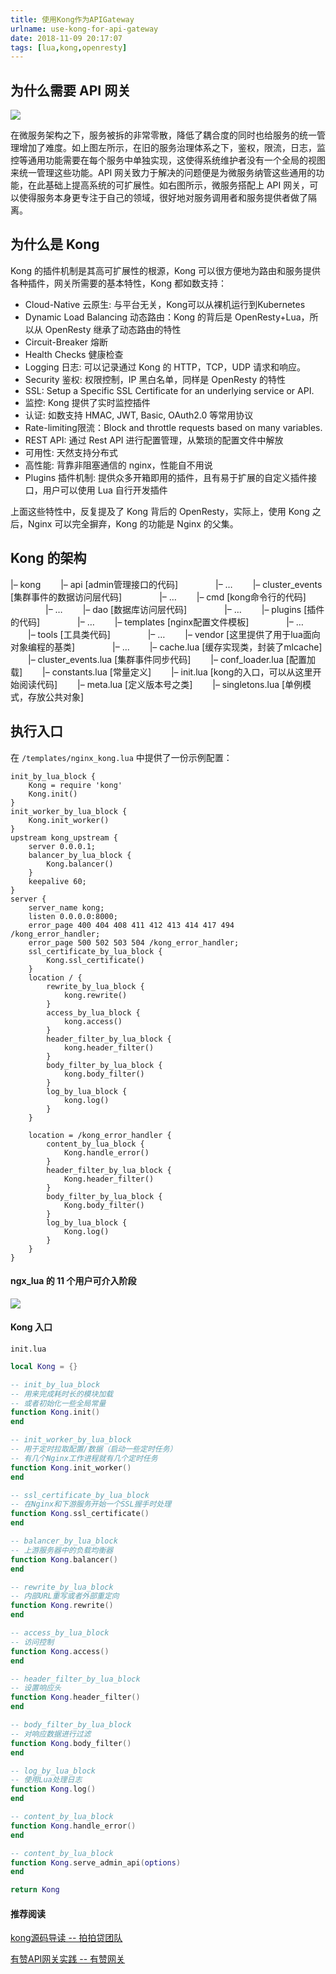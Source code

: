 ```yaml
---
title: 使用Kong作为APIGateway
urlname: use-kong-for-api-gateway
date: 2018-11-09 20:17:07
tags: [lua,kong,openresty]
---
```


## 为什么需要 API 网关

![](/images/different-of-kong.png)

<!-- more -->

在微服务架构之下，服务被拆的非常零散，降低了耦合度的同时也给服务的统一管理增加了难度。如上图左所示，在旧的服务治理体系之下，鉴权，限流，日志，监控等通用功能需要在每个服务中单独实现，这使得系统维护者没有一个全局的视图来统一管理这些功能。API 网关致力于解决的问题便是为微服务纳管这些通用的功能，在此基础上提高系统的可扩展性。如右图所示，微服务搭配上 API 网关，可以使得服务本身更专注于自己的领域，很好地对服务调用者和服务提供者做了隔离。

## 为什么是 Kong

Kong 的插件机制是其高可扩展性的根源，Kong 可以很方便地为路由和服务提供各种插件，网关所需要的基本特性，Kong 都如数支持：

- Cloud-Native 云原生: 与平台无关，Kong可以从裸机运行到Kubernetes
- Dynamic Load Balancing 动态路由：Kong 的背后是 OpenResty+Lua，所以从 OpenResty 继承了动态路由的特性
- Circuit-Breaker 熔断
- Health Checks 健康检查
- Logging 日志: 可以记录通过 Kong 的 HTTP，TCP，UDP 请求和响应。
- Security 鉴权: 权限控制，IP 黑白名单，同样是 OpenResty 的特性
- SSL: Setup a Specific SSL Certificate for an underlying service or API.
- 监控: Kong 提供了实时监控插件
- 认证: 如数支持 HMAC, JWT, Basic, OAuth2.0 等常用协议
- Rate-limiting限流：Block and throttle requests based on many variables. 
- REST API: 通过 Rest API 进行配置管理，从繁琐的配置文件中解放
- 可用性: 天然支持分布式
- 高性能: 背靠非阻塞通信的 nginx，性能自不用说
- Plugins 插件机制: 提供众多开箱即用的插件，且有易于扩展的自定义插件接口，用户可以使用 Lua 自行开发插件

上面这些特性中，反复提及了 Kong 背后的 OpenResty，实际上，使用 Kong 之后，Nginx 可以完全摒弃，Kong 的功能是 Nginx 的父集。

## Kong 的架构

|– kong
  |– api [admin管理接口的代码]
    |– …
  |– cluster_events [集群事件的数据访问层代码]
    |– …
  |– cmd [kong命令行的代码]
    |– …
  |– dao [数据库访问层代码]
    |– …
  |– plugins [插件的代码]
    |– …
  |– templates [nginx配置文件模板]
    |– …
  |– tools [工具类代码]
    |– …
  |– vendor [这里提供了用于lua面向对象编程的基类]
    |– …
  |– cache.lua [缓存实现类，封装了mlcache]
  |– cluster_events.lua [集群事件同步代码]
  |– conf_loader.lua [配置加载]
  |– constants.lua [常量定义]
  |– init.lua [kong的入口，可以从这里开始阅读代码]
  |– meta.lua [定义版本号之类]
  |– singletons.lua [单例模式，存放公共对象]

## 执行入口

在 `/templates/nginx_kong.lua` 中提供了一份示例配置：

```
init_by_lua_block {
    Kong = require 'kong'
    Kong.init()
}
init_worker_by_lua_block {
    Kong.init_worker()
}
upstream kong_upstream {
    server 0.0.0.1;
    balancer_by_lua_block {
        Kong.balancer()
    }
    keepalive 60;
}
server {
    server_name kong;
    listen 0.0.0.0:8000;
    error_page 400 404 408 411 412 413 414 417 494 /kong_error_handler;
    error_page 500 502 503 504 /kong_error_handler;
    ssl_certificate_by_lua_block {
        Kong.ssl_certificate()
    }
    location / {     
        rewrite_by_lua_block {
            kong.rewrite()
        }
        access_by_lua_block {
            kong.access()
        }
        header_filter_by_lua_block {
            kong.header_filter()
        }
        body_filter_by_lua_block {
            kong.body_filter()
        }
        log_by_lua_block {
            kong.log()
        }
    }

    location = /kong_error_handler {
        content_by_lua_block {
            Kong.handle_error()
        }
        header_filter_by_lua_block {
            Kong.header_filter()
        }
        body_filter_by_lua_block {
            Kong.body_filter()
        }
        log_by_lua_block {
            Kong.log()
        }
    }
}
```

#### ngx_lua 的 11 个用户可介入阶段

![](/images/openresty_phases.png)


#### Kong 入口

`init.lua`

```lua
local Kong = {}

-- init_by_lua_block
-- 用来完成耗时长的模块加载
-- 或者初始化一些全局常量
function Kong.init()
end

-- init_worker_by_lua_block
-- 用于定时拉取配置/数据（启动一些定时任务）
-- 有几个Nginx工作进程就有几个定时任务
function Kong.init_worker()
end

-- ssl_certificate_by_lua_block
-- 在Nginx和下游服务开始一个SSL握手时处理
function Kong.ssl_certificate()
end

-- balancer_by_lua_block
-- 上游服务器中的负载均衡器
function Kong.balancer()
end

-- rewrite_by_lua_block
-- 内部URL重写或者外部重定向
function Kong.rewrite()
end

-- access_by_lua_block
-- 访问控制
function Kong.access()
end

-- header_filter_by_lua_block
-- 设置响应头
function Kong.header_filter()
end

-- body_filter_by_lua_block
-- 对响应数据进行过滤
function Kong.body_filter()
end

-- log_by_lua_block
-- 使用Lua处理日志
function Kong.log()
end

-- content_by_lua_block
function Kong.handle_error()
end

-- content_by_lua_block
function Kong.serve_admin_api(options)
end

return Kong
```

#### 推荐阅读

[kong源码导读 -- 拍拍贷团队](http://techblog.ppdai.com/2018/04/16/20180416/)

[有赞API网关实践 -- 有赞网关](https://tech.youzan.com/api-gateway-in-practice/)